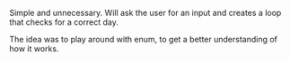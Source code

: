 Simple and unnecessary.
Will ask the user for an input and creates a loop that checks for a correct day.

The idea was to play around with enum, to get a better understanding of how it works.
